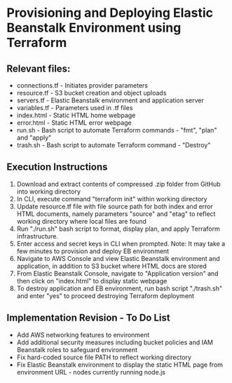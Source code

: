 <strong><h1>Provisioning and Deploying Elastic Beanstalk Environment using Terraform</strong></h1>

<h2>Relevant files:</h2>
<ul>
  <li>connections.tf - Initiates provider parameters</li>
  <li>resource.tf - S3 bucket creation and object uploads</li>
  <li>servers.tf - Elastic Beanstalk environment and application server</li>
  <li>variables.tf - Parameters used in .tf files</li>
  <li>index.html - Static HTML home webpage</li>
  <li>error.html - Static HTML error webpage</li>
  <li>run.sh - Bash script to automate Terraform commands - "fmt", "plan" and "apply"</li>
  <li>trash.sh - Bash script to automate Terraform command - "Destroy"</li>
</ul>

<h2>Execution Instructions</h2>
<ol>
  <li>Download and extract contents of compressed .zip folder from GitHub into working directory</li>
  <li>In CLI, execute command "terraform init" within working directory</li>
  <li>Update resource.tf file with file source path for both index and error HTML documents, namely parameters "source" and "etag" to reflect working directory where local files are found</li>
  <li>Run "./run.sh" bash script to format, display plan, and apply Terraform infrastructure.
  <li>Enter access and secret keys in CLI when prompted. Note: It may take a few minutes to provision and deploy EB environment</li></li>
  <li>Navigate to AWS Console and view Elastic Beanstalk environment and application, in addition to S3 bucket where HTML docs are stored</li>
  <li>From Elastic Beanstalk Console, navigate to "Application version" and then click on "index.html" to display static webpage</li>
  <li>To destroy application and EB environment, run bash script "./trash.sh" and enter "yes" to proceed destroying Terraform deployment</li>
</ol>

<h2>Implementation Revision - To Do List</h2>
<ul>
  <li>Add AWS networking features to environment</li>
  <li>Add additional security measures including bucket policies and IAM Beanstalk roles to safeguard environment</li>
  <li>Fix hard-coded source file PATH to reflect working directory</li>
  <li>Fix Elastic Beanstalk environment to display the static HTML page from environment URL - nodes currently running node.js</li>
</ul>
